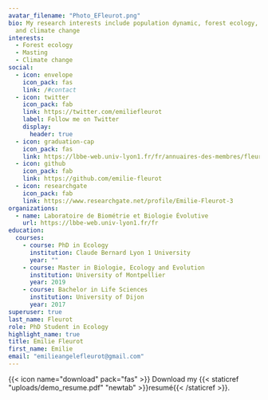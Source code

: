 ```yaml
---
avatar_filename: "Photo_EFleurot.png"
bio: My research interests include population dynamic, forest ecology, masting
  and climate change
interests:
  - Forest ecology
  - Masting
  - Climate change
social:
  - icon: envelope
    icon_pack: fas
    link: /#contact
  - icon: twitter
    icon_pack: fab
    link: https://twitter.com/emiliefleurot
    label: Follow me on Twitter
    display:
      header: true
  - icon: graduation-cap
    icon_pack: fas
    link: https://lbbe-web.univ-lyon1.fr/fr/annuaires-des-membres/fleurot-emilie
  - icon: github
    icon_pack: fab
    link: https://github.com/emilie-fleurot
  - icon: researchgate
    icon_pack: fab
    link: https://www.researchgate.net/profile/Emilie-Fleurot-3
organizations:
  - name: Laboratoire de Biométrie et Biologie Évolutive
    url: https://lbbe-web.univ-lyon1.fr/fr
education:
  courses:
    - course: PhD in Ecology
      institution: Claude Bernard Lyon 1 University
      year: ""
    - course: Master in Biologie, Ecology and Evolution
      institution: University of Montpellier
      year: 2019
    - course: Bachelor in Life Sciences
      institution: University of Dijon
      year: 2017
superuser: true
last_name: Fleurot
role: PhD Student in Ecology
highlight_name: true
title: Emilie Fleurot
first_name: Emilie
email: "emilieangelefleurot@gmail.com"
---
```



{{< icon name="download" pack="fas" >}} Download my {{< staticref "uploads/demo_resume.pdf" "newtab" >}}resumé{{< /staticref >}}.
